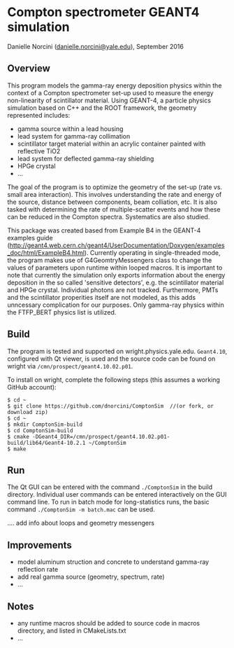 # Compton spectrometer GEANT4 simulation

Danielle Norcini (danielle.norcini@yale.edu), September 2016

## Overview
This program models the gamma-ray energy deposition physics within the context of a Compton spectrometer set-up used to measure the energy non-linearity of scintillator material. Using GEANT-4, a particle physics simulation based on C++ and the ROOT framework, the geometry represented includes:

- gamma source within a lead housing
- lead system for gamma-ray collimation
- scintillator target material within an acrylic container painted with reflective TiO2
- lead system for deflected gamma-ray shielding
- HPGe crystal
- ...

The goal of the program is to optimize the geometry of the set-up (rate vs. small area interaction). This involves understanding the rate and energy of the source, distance between components, beam colliation, etc. It is also tasked with determining the rate of multiple-scatter events and how these can be reduced in the Compton spectra. Systematics are also studied.

This package was created based from Example B4 in the GEANT-4 examples guide (http://geant4.web.cern.ch/geant4/UserDocumentation/Doxygen/examples_doc/html/ExampleB4.html). Currently operating in single-threaded mode, the program makes use of G4GeomtryMessengers class to change the values of parameters upon runtime within looped macros. It is important to note that currently the simulation only exports information about the energy deposition in the so called 'sensitive detectors', e.g. the scintillator material and HPGe crystal. Individual photons are not tracked. Furthermore, PMTs and the scintillator properities itself are not modeled, as this adds unncessary complication for our purposes. Only gamma-ray physics within the FTFP_BERT physics list is utilized.   

## Build 
The program is tested and supported on wright.physics.yale.edu. `Geant4.10`, configured with Qt viewer, is used and the source code can be found on wright via `/cmn/prospect/geant4.10.02.p01`.
 
To install on wright, complete the following steps (this assumes a working GitHub account):
```
$ cd ~
$ git clone https://github.com/dnorcini/ComptonSim  //(or fork, or download zip)
$ cd ~
$ mkdir ComptonSim-build
$ cd ComptonSim-build
$ cmake -DGeant4_DIR=/cmn/prospect/geant4.10.02.p01-build/lib64/Geant4-10.2.1 ~/ComptonSim
$ make 
```
## Run
The Qt GUI can be entered with the command `./ComptonSim` in the build directory. Individual user commands can be entered interactively on the GUI command line. To run in batch mode for long-statistics runs, the basic command `./ComptonSim -m batch.mac` can be used. 

.... add info about loops and geometry messengers

## Improvements
- model aluminum struction and concrete to understand gamma-ray reflection rate
- add real gamma source (geometry, spectrum, rate)
- ...

## Notes
- any runtime macros should be added to source code in macros directory, and listed in CMakeLists.txt
- ...